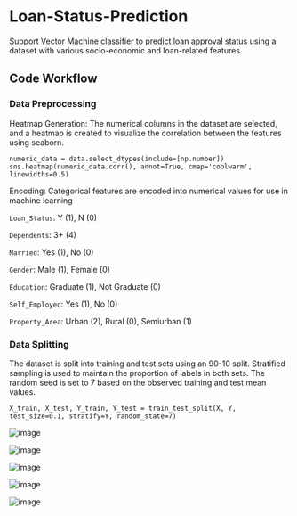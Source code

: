 # Loan-Status-Prediction

Support Vector Machine classifier to predict loan approval status using a dataset with various socio-economic and loan-related features. 

## Code Workflow

### Data Preprocessing
Heatmap Generation: The numerical columns in the dataset are selected, and a heatmap is created to visualize the correlation between the features using seaborn.
```
numeric_data = data.select_dtypes(include=[np.number])
sns.heatmap(numeric_data.corr(), annot=True, cmap='coolwarm', linewidths=0.5)
```
Encoding: Categorical features are encoded into numerical values for use in machine learning

```Loan_Status```: Y (1), N (0)

```Dependents```: 3+ (4)

```Married```: Yes (1), No (0)

```Gender```: Male (1), Female (0)

```Education```: Graduate (1), Not Graduate (0)

```Self_Employed```: Yes (1), No (0)

```Property_Area```: Urban (2), Rural (0), Semiurban (1)

### Data Splitting
The dataset is split into training and test sets using an 90-10 split. Stratified sampling is used to maintain the proportion of labels in both sets. The random seed is set to 7 based on the observed training and test mean values.

```
X_train, X_test, Y_train, Y_test = train_test_split(X, Y, test_size=0.1, stratify=Y, random_state=7)
```

![image](https://github.com/user-attachments/assets/49d5286e-12ce-4090-a22d-662d33761ba0)

![image](https://github.com/user-attachments/assets/5cf04f7e-5bd1-420a-b3f3-b8a7df18ec6d)

![image](https://github.com/user-attachments/assets/bc6ffe57-7ade-415a-ae49-2b28e785edc7)

![image](https://github.com/user-attachments/assets/dba90b33-a7c2-4962-85af-90bc7050d87b)

![image](https://github.com/user-attachments/assets/9bb1f8d9-2ddb-4b82-8a35-cd9990e4dd0a)
